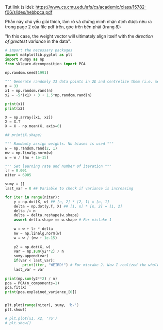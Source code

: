 Tut link (slide): https://www.cs.cmu.edu/afs/cs/academic/class/15782-f06/slides/hebbpca.pdf

Phần này chủ yếu giải thích, làm rõ và chứng minh nhận định được nêu ra trong page 2 của file pdf trên, góc trên bên phải (trang 8):

"In this case, the weight vector will ultimately align itself with the *direction of greatest variance* in the data".

```python
# import the necessary packages
import matplotlib.pyplot as plt
import numpy as np
from sklearn.decomposition import PCA
 
np.random.seed(1991)

""" Generate randomly 33 data points in 2D and centrelize them (i.e. mean = 0) """
n = 33
x1 = np.random.rand(n)
x2 = -5*(x1) + 3 + 1.5*np.random.rand(n)

print(x1)
print(x2)

X = np.array([x1, x2])
X = X.T
X = X - np.mean(X, axis=0) 

## print(X.shape)

""" Randomly assign weights. No biases is used """
w = np.random.rand(2, 1)
nw = np.linalg.norm(w)
w = w / (nw + 1e-15)

""" Set learning rate and number of iteration """
lr = 0.001
niter = 6905

sumy = []
last_var = 0 ## Variable to check if variance is increasing

for iter in range(niter):
    y = np.dot(X, w) ## [n, 2] * [2, 1] = [n, 1]
    delta = np.dot(y.T, X) ## [1, n] * [n, 2] = [1, 2]
    delta /= n
    delta = delta.reshape(w.shape)
    assert delta.shape == w.shape # For mistake 1
    
    w = w + lr * delta
    nw = np.linalg.norm(w)
    w = w / (nw + 1e-15)
    
    y2 = np.dot(X, w)
    var = np.sum(y2**2) / n
    sumy.append(var)
    if(var < last_var):
        print(iter, "WEIRD!") # For mistake 2. Now I realized the whole thing is just gradient descent
    last_var = var
    
print(np.sum(y2**2) / n)
pca = PCA(n_components=1)
pca.fit(X)
print(pca.explained_variance_[0])


plt.plot(range(niter), sumy, 'b-')
plt.show()

# plt.plot(x1, x2, 'ro')
# plt.show()
```
